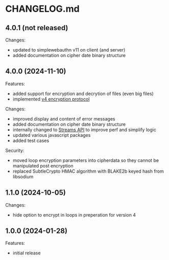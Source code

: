 # CHANGELOG.md

## 4.0.1 (not released)

Changes:

  - updated to simplewebauthn v11 on client (and server)
  - added documentation on cipher date binary structure

## 4.0.0 (2024-11-10)

Features:

  - added support for encryption and decrytion of files (even big files)
  - implemented [v4 encryption protocol](https://quickcrypt.org/help/protocol4)

Changes:

  - improved display and content of error messages
  - added documentation on cipher date binary structure
  - internally changed to [Streams API](https://developer.mozilla.org/en-US/docs/Web/API/Streams_API) to improve perf and simplify logic
  - updated various javascript packages
  - added test cases

Security:

  - moved loop encryption parameters into cipherdata so they cannot be manipulated post encryption
  - replaced SubtleCrypto HMAC algorithm with BLAKE2b keyed hash from libsodium

## 1.1.0 (2024-10-05)

Changes:

  -  hide option to encrypt in loops in preperation for version 4

## 1.0.0 (2024-01-28)

Features:

  - initial release